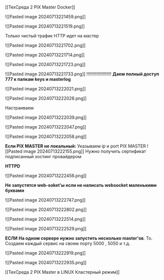 
[[ТехСреда 2 PIX Master Docker]]



![[Pasted image 20240713221459.png]]


![[Pasted image 20240713221519.png]]

Только чистый трафик HTTP идет на мастер



![[Pasted image 20240713221702.png]]


![[Pasted image 20240713221714.png]]



![[Pasted image 20240713221723.png]]



![[Pasted image 20240713221733.png]]
!!!!!!!!!!!!!!!!!!!!
	**Даем полный доступ 777 к папкам keys и masterlog**





![[Pasted image 20240713222021.png]]


![[Pasted image 20240713222028.png]]

Настраиваем

![[Pasted image 20240713222039.png]]

![[Pasted image 20240713222047.png]]



![[Pasted image 20240713222058.png]]



**Если PIX MASTER не локальный:**
	Указываем ip и port PIX MASTER
	![[Pasted image 20240713222155.png]]
	Нужно получить сертификат подписанный хостинг провайдером



**HTTPD**

![[Pasted image 20240713222456.png]]



**Не запустятся web-soket'ы если не написать websocket маленькими буквами**

![[Pasted image 20240713222747.png]]


![[Pasted image 20240713222802.png]]


![[Pasted image 20240713222514.png]]




![[Pasted image 20240713222529.png]]

**ЕСЛИ**
**На одном сервере нужно запустить несколько master'ов**.
То.
Создаем каждый сервис на своем порту 5000 , 5050 и т.д.

![[Pasted image 20240713222919.png]]


![[Pasted image 20240713222935.png]]



[[ТехСреда 2 PIX Master в LINUX Кластерный режим]]






